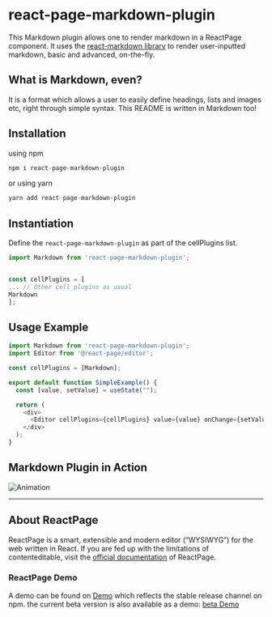 # react-page-markdown-plugin

This Markdown plugin allows one to render markdown in a ReactPage component. It uses the [react-markdown library](https://www.npmjs.com/package/react-markdown) to render user-inputted markdown, basic and advanced, on-the-fly. 

## What is Markdown, even?

It is a format which allows a user to easily define headings, lists and images etc, right through simple syntax. This README is written in Markdown too!

## Installation

using npm

```js
npm i react-page-markdown-plugin
```

or using yarn

```js
yarn add react-page-markdown-plugin
```

## Instantiation

Define the ```react-page-markdown-plugin``` as part of the cellPlugins list.

```js
import Markdown from 'react-page-markdown-plugin';


const cellPlugins = [
... // Other cell plugins as usual
Markdown
];


```

## Usage Example

```js
import Markdown from 'react-page-markdown-plugin';
import Editor from '@react-page/editor';

const cellPlugins = [Markdown];

export default function SimpleExample() {
  const [value, setValue] = useState("");

  return (
    <div>
      <Editor cellPlugins={cellPlugins} value={value} onChange={setValue} />
    </div>
  );
}

```

## Markdown Plugin in Action

![Animation](https://user-images.githubusercontent.com/61515279/186479524-de4fca5b-ba46-4ee1-814e-d05aa7db09d2.gif)

---

## About ReactPage

ReactPage is a smart, extensible and modern editor (“WYSIWYG”) for the web written in React. If you are fed up with the limitations of contenteditable, visit the [official documentation](https://react-page.github.io/docs/#/) of ReactPage.

### ReactPage Demo

A demo can be found on [Demo](https://react-page.github.io/) which reflects the stable release channel on npm.
the current beta version is also available as a demo: [beta Demo](https://react-page.github.io/beta)
